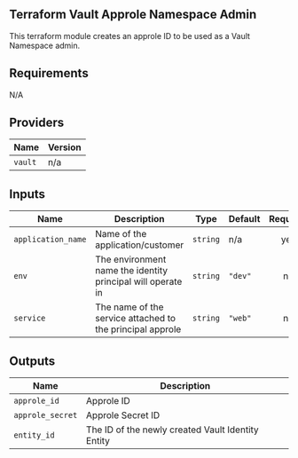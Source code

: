 ## Terraform Vault Approle Namespace Admin

This terraform module creates an approle ID to be used as a Vault Namespace admin.

## Requirements

N/A

## Providers

| Name | Version |
|------|---------|
| `vault` | n/a |

## Inputs

| Name | Description | Type | Default | Required |
|------|-------------|------|---------|:--------:|
| `application_name` | Name of the application/customer | `string` | n/a | yes |
| `env` | The environment name the identity principal will operate in | `string` | `"dev"` | no |
| `service` | The name of the service attached to the principal approle | `string` | `"web"` | no |

## Outputs

| Name | Description |
|------|-------------|
| `approle_id` | Approle ID |
| `approle_secret` | Approle Secret ID |
| `entity_id` | The ID of the newly created Vault Identity Entity |
